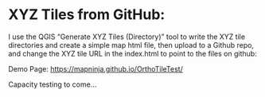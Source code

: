 # XYZ Tiles from GitHub:
I use the QGIS “Generate XYZ Tiles (Directory)” tool to write the XYZ tile directories and create a simple map html file, then upload to a Github repo, and change the XYZ tile URL in the index.html to point to the files on github:

Demo Page: https://mapninja.github.io/OrthoTileTest/ 

Capacity testing to come...
